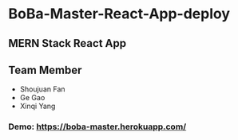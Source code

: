 # BoBa-Master-React-App-deploy
## MERN Stack React App

## Team Member
* Shoujuan Fan
* Ge Gao
* Xinqi Yang

### Demo: https://boba-master.herokuapp.com/
